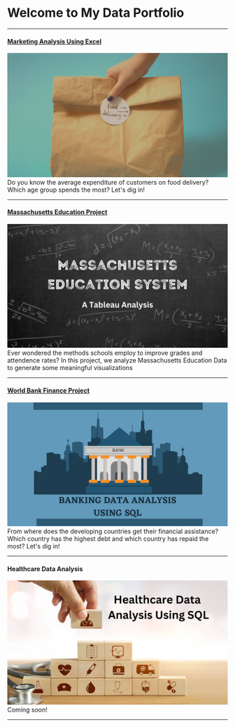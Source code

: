 # Welcome to My Data Portfolio

---

#### [Marketing Analysis Using Excel](https://www.linkedin.com/pulse/analyzing-doordashs-marketing-data-chandana-d-chouhan-thakur/?trackingId=l5RM5xyBTzCHwIQy045cWA%3D%3D)
[<img src="images/DoorDash.png?raw=true"/>](https://www.linkedin.com/pulse/analyzing-doordashs-marketing-data-chandana-d-chouhan-thakur/?trackingId=l5RM5xyBTzCHwIQy045cWA%3D%3D)
Do you know the average expenditure of customers on food delivery? Which age group spends the most? Let's dig in!

---
#### [Massachusetts Education Project](https://www.linkedin.com/pulse/analyzing-massachusetts-education-data-chandana-d-chouhan-thakur/)
[<img src="images/Education.png?raw=true"/>](https://www.linkedin.com/pulse/analyzing-massachusetts-education-data-chandana-d-chouhan-thakur)
Ever wondered the methods schools employ to improve grades and attendence rates?
In this project, we analyze Massachusetts Education Data to generate some meaningful visualizations

---
#### [World Bank Finance Project](https://www.linkedin.com/pulse/analyzing-world-bank-data-chandana-d-chouhan-thakur/)
[<img src="images/World Bank.png?raw=true"/>](https://www.linkedin.com/pulse/analyzing-massachusetts-education-data-chandana-d-chouhan-thakur)
From where does the developing countries get their financial assistance? 
Which country has the highest debt and which country has repaid the most? Let's dig in!

---
#### Healthcare Data Analysis
<img src="images/Healthcare.png?raw=true"/>
Coming soon! 

---




